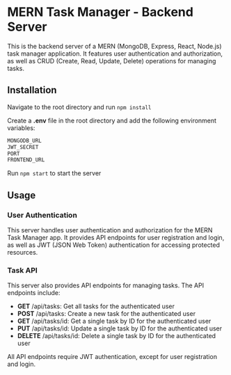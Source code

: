 # MERN Task Manager - Backend Server
This is the backend server of a MERN (MongoDB, Express, React, Node.js) task manager application. It features user authentication and authorization, as well as CRUD (Create, Read, Update, Delete) operations for managing tasks.

## Installation
Navigate to the root directory and run ```npm install```

Create a **.env** file in the root directory and add the following environment variables:

```makefile
MONGODB_URL
JWT_SECRET
PORT
FRONTEND_URL
```
Run ```npm start``` to start the server

## Usage
### User Authentication
This server handles user authentication and authorization for the MERN Task Manager app. It provides API endpoints for user registration and login, as well as JWT (JSON Web Token) authentication for accessing protected resources.

### Task API
This server also provides API endpoints for managing tasks. The API endpoints include:

- **GET** /api/tasks: Get all tasks for the authenticated user
- **POST** /api/tasks: Create a new task for the authenticated user
- **GET** /api/tasks/id: Get a single task by ID for the authenticated user
- **PUT** /api/tasks/id: Update a single task by ID for the authenticated user
- **DELETE** /api/tasks/id: Delete a single task by ID for the authenticated user

All API endpoints require JWT authentication, except for user registration and login.
